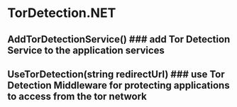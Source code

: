 # TorDetection.NET
## **AddTorDetectionService()**  ### add Tor Detection Service to the application services
## **UseTorDetection(string redirectUrl)** ### use Tor Detection Middleware for protecting applications to access from the tor network

